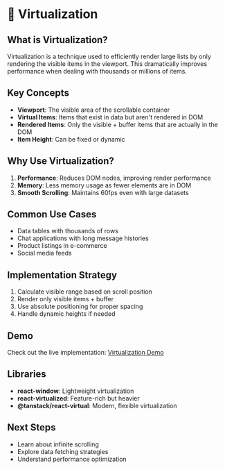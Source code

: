 # 🔄 Virtualization

## What is Virtualization?

Virtualization is a technique used to efficiently render large lists by only rendering the visible items in the viewport. This dramatically improves performance when dealing with thousands or millions of items.

## Key Concepts

- **Viewport**: The visible area of the scrollable container
- **Virtual Items**: Items that exist in data but aren't rendered in DOM
- **Rendered Items**: Only the visible + buffer items that are actually in the DOM
- **Item Height**: Can be fixed or dynamic

## Why Use Virtualization?

1. **Performance**: Reduces DOM nodes, improving render performance
2. **Memory**: Less memory usage as fewer elements are in DOM
3. **Smooth Scrolling**: Maintains 60fps even with large datasets

## Common Use Cases

- Data tables with thousands of rows
- Chat applications with long message histories
- Product listings in e-commerce
- Social media feeds

## Implementation Strategy

1. Calculate visible range based on scroll position
2. Render only visible items + buffer
3. Use absolute positioning for proper spacing
4. Handle dynamic heights if needed

## Demo

Check out the live implementation: [Virtualization Demo](/implementations/virtualization)

## Libraries

- **react-window**: Lightweight virtualization
- **react-virtualized**: Feature-rich but heavier
- **@tanstack/react-virtual**: Modern, flexible virtualization

## Next Steps

- Learn about infinite scrolling
- Explore data fetching strategies
- Understand performance optimization
